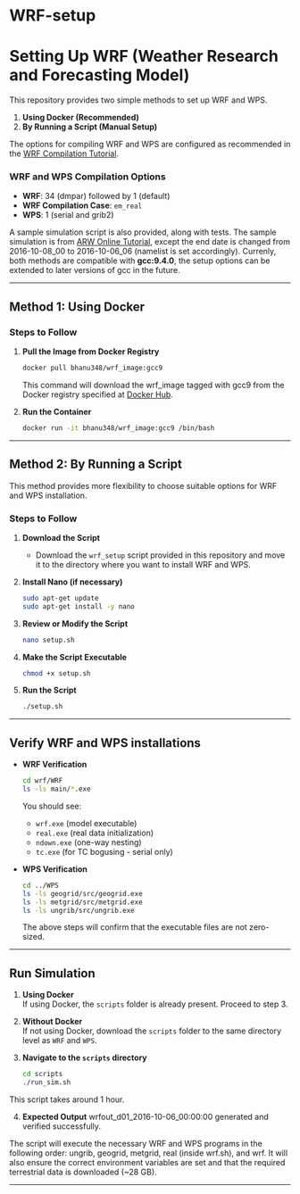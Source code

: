 # WRF-setup

# Setting Up WRF (Weather Research and Forecasting Model)

This repository provides two simple methods to set up WRF and WPS.
1. **Using Docker (Recommended)**
2. **By Running a Script (Manual Setup)**
   
The options for compiling WRF and WPS are configured as recommended in the [WRF Compilation Tutorial](https://www2.mmm.ucar.edu/wrf/OnLineTutorial/compilation_tutorial.php).

### WRF and WPS Compilation Options
- **WRF**: 34 (dmpar) followed by 1 (default)
- **WRF Compilation Case**: `em_real`
- **WPS**: 1 (serial and grib2)
  
A sample simulation script is also provided, along with tests. The sample simulation is from [ARW Online Tutorial](https://www2.mmm.ucar.edu/wrf/OnLineTutorial/CASES/SingleDomain/index.php), except the end date is changed from  2016-10-08_00 to  2016-10-06_06 (namelist is set accordingly). Currenly, both methods are compatible with **gcc:9.4.0**, the setup options can be extended to later versions of gcc in the future. 

---
## Method 1: Using Docker 
### Steps to Follow

1. **Pull the Image from Docker Registry**
   ```bash
   docker pull bhanu348/wrf_image:gcc9
   ```
   This command will download the wrf_image tagged with gcc9 from the Docker registry specified at [Docker Hub](https://hub.docker.com/repository/docker/bhanu348/wrf_image/general).

2. **Run the Container**
   ```bash
   docker run -it bhanu348/wrf_image:gcc9 /bin/bash
   ```
---

## Method 2: By Running a Script

This method provides more flexibility to choose suitable options for WRF and WPS installation.

### Steps to Follow

1. **Download the Script**
   - Download the `wrf_setup` script provided in this repository and move it to the directory where you want to install WRF and WPS.

2. **Install Nano (if necessary)**
   ```bash
   sudo apt-get update
   sudo apt-get install -y nano
   ```

3. **Review or Modify the Script**
   ```bash
   nano setup.sh
   ```

4. **Make the Script Executable**
   ```bash
   chmod +x setup.sh
   ```

5. **Run the Script**
   ```bash
   ./setup.sh
   ```

---

## Verify WRF and WPS installations
   - **WRF Verification**
     ```bash
     cd wrf/WRF
     ls -ls main/*.exe
     ```
     You should see:
     - `wrf.exe` (model executable)
     - `real.exe` (real data initialization)
     - `ndown.exe` (one-way nesting)
     - `tc.exe` (for TC bogusing - serial only)

   - **WPS Verification**
     ```bash
     cd ../WPS
     ls -ls geogrid/src/geogrid.exe
     ls -ls metgrid/src/metgrid.exe
     ls -ls ungrib/src/ungrib.exe
     ```
     The above steps will confirm that the executable files are not zero-sized.

---
## Run Simulation

1. **Using Docker**  
   If using Docker, the `scripts` folder is already present. Proceed to step 3.

2. **Without Docker**  
   If not using Docker, download the `scripts` folder to the same directory level as `WRF` and `WPS`.

3. **Navigate to the `scripts` directory**  
   ```bash
   cd scripts
   ./run_sim.sh
This script takes around 1 hour.

4. **Expected Output**
wrfout_d01_2016-10-06_00:00:00 generated and verified successfully.

The script will execute the necessary WRF and WPS programs in the following order: ungrib, geogrid, metgrid, real (inside wrf.sh), and wrf. It will also ensure the correct environment variables are set and that the required terrestrial data is downloaded (~28 GB).

---

